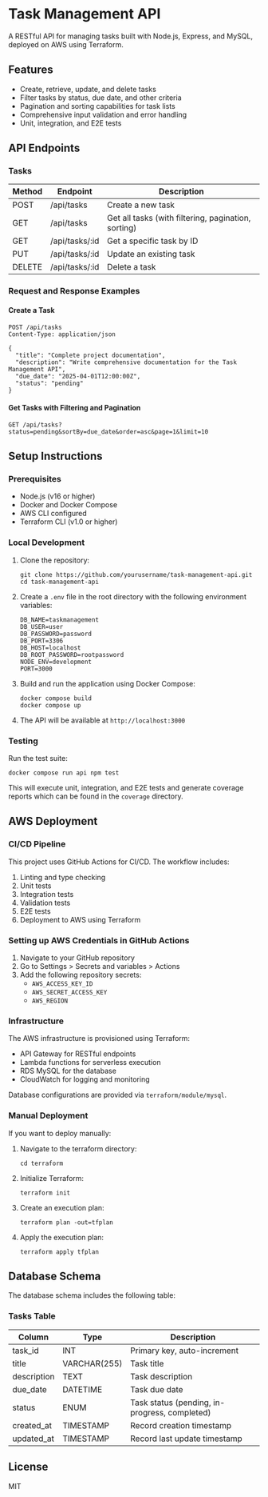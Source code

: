 # Task Management API

A RESTful API for managing tasks built with Node.js, Express, and MySQL, deployed on AWS using Terraform.

## Features

- Create, retrieve, update, and delete tasks
- Filter tasks by status, due date, and other criteria
- Pagination and sorting capabilities for task lists
- Comprehensive input validation and error handling
- Unit, integration, and E2E tests

## API Endpoints

### Tasks

| Method | Endpoint       | Description                                      |
|--------|----------------|--------------------------------------------------|
| POST   | /api/tasks     | Create a new task                                |
| GET    | /api/tasks     | Get all tasks (with filtering, pagination, sorting) |
| GET    | /api/tasks/:id | Get a specific task by ID                        |
| PUT    | /api/tasks/:id | Update an existing task                          |
| DELETE | /api/tasks/:id | Delete a task                                    |

### Request and Response Examples

#### Create a Task
```
POST /api/tasks
Content-Type: application/json

{
  "title": "Complete project documentation",
  "description": "Write comprehensive documentation for the Task Management API",
  "due_date": "2025-04-01T12:00:00Z",
  "status": "pending"
}
```

#### Get Tasks with Filtering and Pagination
```
GET /api/tasks?status=pending&sortBy=due_date&order=asc&page=1&limit=10
```

## Setup Instructions

### Prerequisites

- Node.js (v16 or higher)
- Docker and Docker Compose
- AWS CLI configured
- Terraform CLI (v1.0 or higher)

### Local Development

1. Clone the repository:
   ```
   git clone https://github.com/yourusername/task-management-api.git
   cd task-management-api
   ```

2. Create a `.env` file in the root directory with the following environment variables:
   ```
   DB_NAME=taskmanagement
   DB_USER=user
   DB_PASSWORD=password
   DB_PORT=3306
   DB_HOST=localhost
   DB_ROOT_PASSWORD=rootpassword
   NODE_ENV=development
   PORT=3000
   ```

3. Build and run the application using Docker Compose:
   ```
   docker compose build
   docker compose up
   ```

4. The API will be available at `http://localhost:3000`

### Testing

Run the test suite:
```
docker compose run api npm test
```

This will execute unit, integration, and E2E tests and generate coverage reports which can be found in the `coverage` directory.

## AWS Deployment

### CI/CD Pipeline

This project uses GitHub Actions for CI/CD. The workflow includes:

1. Linting and type checking
2. Unit tests
3. Integration tests
4. Validation tests
5. E2E tests
6. Deployment to AWS using Terraform

### Setting up AWS Credentials in GitHub Actions

1. Navigate to your GitHub repository
2. Go to Settings > Secrets and variables > Actions
3. Add the following repository secrets:
   - `AWS_ACCESS_KEY_ID`
   - `AWS_SECRET_ACCESS_KEY`
   - `AWS_REGION`

### Infrastructure

The AWS infrastructure is provisioned using Terraform:

- API Gateway for RESTful endpoints
- Lambda functions for serverless execution
- RDS MySQL for the database
- CloudWatch for logging and monitoring

Database configurations are provided via `terraform/module/mysql`.

### Manual Deployment

If you want to deploy manually:

1. Navigate to the terraform directory:
   ```
   cd terraform
   ```

2. Initialize Terraform:
   ```
   terraform init
   ```

3. Create an execution plan:
   ```
   terraform plan -out=tfplan
   ```

4. Apply the execution plan:
   ```
   terraform apply tfplan
   ```

## Database Schema

The database schema includes the following table:

### Tasks Table

| Column      | Type         | Description                             |
|-------------|--------------|-----------------------------------------|
| task_id     | INT          | Primary key, auto-increment             |
| title       | VARCHAR(255) | Task title                              |
| description | TEXT         | Task description                        |
| due_date    | DATETIME     | Task due date                           |
| status      | ENUM         | Task status (pending, in-progress, completed) |
| created_at  | TIMESTAMP    | Record creation timestamp               |
| updated_at  | TIMESTAMP    | Record last update timestamp            |

## License

MIT
